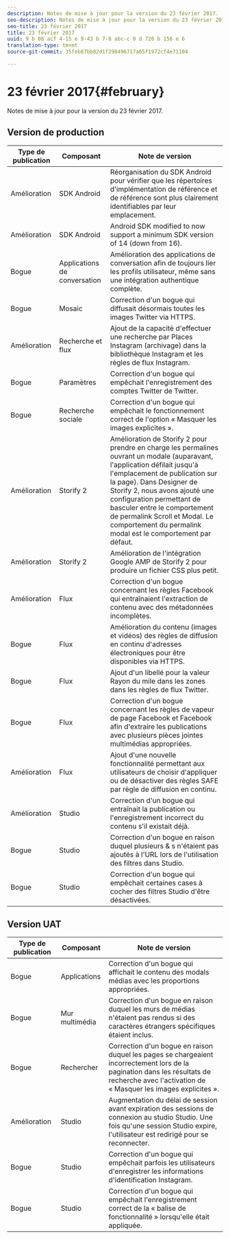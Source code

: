 ```yaml
---
description: Notes de mise à jour pour la version du 23 février 2017.
seo-description: Notes de mise à jour pour la version du 23 février 2017.
seo-title: 23 février 2017
title: 23 février 2017
uuid: 9 b 08 acf 4-15 e 9-43 b 7-8 abc-c 0 d 720 b 156 e 6
translation-type: tm+mt
source-git-commit: 35feb87bb82d1f298496717a65f1972cf4e71104

---
```



# 23 février 2017{#february}

Notes de mise à jour pour la version du 23 février 2017.

## Version de production

| **Type de publication** | **Composant** | **Note de version** |
|---|---|---|
| Amélioration | SDK Android | Réorganisation du SDK Android pour vérifier que les répertoires d&#39;implémentation de référence et de référence sont plus clairement identifiables par leur emplacement. |
| Amélioration | SDK Android | Android SDK modified to now support a minimum SDK version of 14 (down from 16). |
| Bogue | Applications de conversation | Amélioration des applications de conversation afin de toujours lier les profils utilisateur, même sans une intégration authentique complète. |
| Bogue | Mosaic | Correction d&#39;un bogue qui diffusait désormais toutes les images Twitter via HTTPS. |
| Amélioration | Recherche et flux | Ajout de la capacité d&#39;effectuer une recherche par Places Instagram (archivage) dans la bibliothèque Instagram et les règles de flux Instagram. |
| Bogue | Paramètres | Correction d&#39;un bogue qui empêchait l&#39;enregistrement des comptes Twitter de Twitter. |
| Bogue | Recherche sociale | Correction d&#39;un bogue qui empêchait le fonctionnement correct de l&#39;option « Masquer les images explicites ». |
| Amélioration | Storify 2 | Amélioration de Storify 2 pour prendre en charge les permalines ouvrant un modale (auparavant, l&#39;application défilait jusqu&#39;à l&#39;emplacement de publication sur la page). Dans Designer de Storify 2, nous avons ajouté une configuration permettant de basculer entre le comportement de permalink Scroll et Modal. Le comportement du permalink modal est le comportement par défaut. |
| Amélioration | Storify 2 | Amélioration de l&#39;intégration Google AMP de Storify 2 pour produire un fichier CSS plus petit. |
| Amélioration | Flux | Correction d&#39;un bogue concernant les règles Facebook qui entraînaient l&#39;extraction de contenu avec des métadonnées incomplètes. |
| Bogue | Flux | Amélioration du contenu (images et vidéos) des règles de diffusion en continu d&#39;adresses électroniques pour être disponibles via HTTPS. |
| Bogue | Flux | Ajout d&#39;un libellé pour la valeur Rayon du mile dans les zones dans les règles de flux Twitter. |
| Bogue | Flux | Correction d&#39;un bogue concernant les règles de vapeur de page Facebook et Facebook afin d&#39;extraire les publications avec plusieurs pièces jointes multimédias appropriées. |
| Amélioration | Flux | Ajout d&#39;une nouvelle fonctionnalité permettant aux utilisateurs de choisir d&#39;appliquer ou de désactiver des règles SAFE par règle de diffusion en continu. |
| Amélioration | Studio | Correction d&#39;un bogue qui entraînait la publication ou l&#39;enregistrement incorrect du contenu s&#39;il existait déjà. |
| Bogue | Studio | Correction d&#39;un bogue en raison duquel plusieurs &amp; s n&#39;étaient pas ajoutés à l&#39;URL lors de l&#39;utilisation des filtres dans Studio. |
| Bogue | Studio | Correction d&#39;un bogue qui empêchait certaines cases à cocher des filtres Studio d&#39;être désactivées. |

## Version UAT

| **Type de publication** | **Composant** | **Note de version** |
|---|---|---|
| Bogue | Applications | Correction d&#39;un bogue qui affichait le contenu des modals médias avec les proportions appropriées. |
| Bogue | Mur multimédia | Correction d&#39;un bogue en raison duquel les murs de médias n&#39;étaient pas rendus si des caractères étrangers spécifiques étaient inclus. |
| Bogue | Rechercher | Correction d&#39;un bogue en raison duquel les pages se chargeaient incorrectement lors de la pagination dans les résultats de recherche avec l&#39;activation de « Masquer les images explicites ». |
| Amélioration | Studio | Augmentation du délai de session avant expiration des sessions de connexion au studio Studio. Une fois qu&#39;une session Studio expire, l&#39;utilisateur est redirigé pour se reconnecter. |
| Bogue | Studio | Correction d&#39;un bogue qui empêchait parfois les utilisateurs d&#39;enregistrer les informations d&#39;identification Instagram. |
| Bogue | Studio | Correction d&#39;un bogue qui empêchait l&#39;enregistrement correct de la « balise de fonctionnalité » lorsqu&#39;elle était appliquée. |

